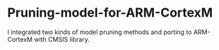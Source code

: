 # Pruning-model-for-ARM-CortexM
I integrated two kinds of model pruning methods and porting to ARM-CortexM with CMSIS library.
